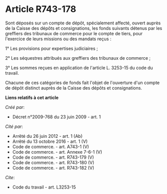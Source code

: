# Article R743-178

Sont déposés sur un compte de dépôt, spécialement affecté, ouvert auprès de la Caisse des dépôts et consignations, les fonds
suivants détenus par les greffiers des tribunaux de commerce pour le compte de tiers, pour l'exercice de leurs missions ou
des mandats reçus :

1° Les provisions pour expertises judiciaires ;

2° Les séquestres attribués aux greffiers des tribunaux de commerce ;

3° Les sommes reçues en application de l'article L. 3253-15 du code du travail.

Chacune de ces catégories de fonds fait l'objet de l'ouverture d'un compte de dépôt distinct auprès de la Caisse des dépôts
et consignations.

**Liens relatifs à cet article**

_Créé par_:

  - Décret n°2009-768 du 23 juin 2009 - art. 1

_Cité par_:

  - Arrêté du 26 juin 2012 - art. 1 (Ab)
  - Arrêté du 13 octobre 2016 - art. 1 (V)
  - Code de commerce. - art. A743-1 (V)
  - Code de commerce. - art. Annexe 7-6-1 (V)
  - Code de commerce. - art. R743-179 (V)
  - Code de commerce. - art. R743-180 (V)
  - Code de commerce. - art. R743-182 (V)

_Cite_:

  - Code du travail - art. L3253-15
